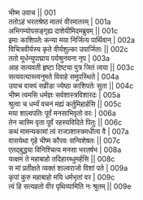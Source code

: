 भीष्म उवाच ||	001    
ततोऽहं भरतश्रेष्ठ मातरं वीरमातरम् |	001a  
अभिगम्योपसङ्गृह्य दाशेयीमिदमब्रुवम् ||	001c  
इमाः काशिपतेः कन्या मया निर्जित्य पार्थिवान् |	002a  
विचित्रवीर्यस्य कृते वीर्यशुल्का उपार्जिताः ||	002c  
ततो मूर्धन्युपाघ्राय पर्यश्रुनयना नृप |	003a  
आह सत्यवती हृष्टा दिष्ट्या पुत्र जितं त्वया ||	003c  
सत्यवत्यास्त्वनुमते विवाहे समुपस्थिते |	004a  
उवाच वाक्यं सव्रीडा ज्येष्ठा काशिपतेः सुता ||	004c  
भीष्म त्वमसि धर्मज्ञः सर्वशास्त्रविशारदः |	005a  
श्रुत्वा च धर्म्यं वचनं मह्यं कर्तुमिहार्हसि ||	005c  
मया शाल्वपतिः पूर्वं मनसाभिवृतो वरः |	006a  
तेन चास्मि वृता पूर्वं रहस्यविदिते पितुः ||	006c  
कथं मामन्यकामां त्वं राजञ्शास्त्रमधीत्य वै |	007a  
वासयेथा गृहे भीष्म कौरवः सन्विशेषतः ||	007c  
एतद्बुद्ध्या विनिश्चित्य मनसा भरतर्षभ |	008a  
यत्क्षमं ते महाबाहो तदिहारब्धुमर्हसि ||	008c  
स मां प्रतीक्षते व्यक्तं शाल्वराजो विशां पते |	009a  
कृपां कुरु महाबाहो मयि धर्मभृतां वर |	009c  
त्वं हि सत्यव्रतो वीर पृथिव्यामिति नः श्रुतम् ||	009e   
